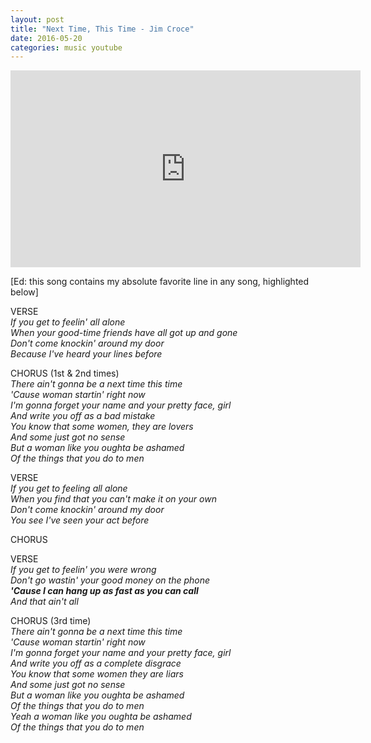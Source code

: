 ```yaml
---
layout: post
title: "Next Time, This Time - Jim Croce"
date: 2016-05-20
categories: music youtube
---
```


<iframe width="560" height="315" src="https://www.youtube.com/embed/l011c9rWT4I" frameborder="0" allow="accelerometer; autoplay; encrypted-media; gyroscope; picture-in-picture" allowfullscreen></iframe>


[Ed: this song contains my absolute favorite line in any song, highlighted below]

VERSE<br />
*If you get to feelin' all alone<br /> When your good-time friends have all got up and gone<br />Don't come knockin' around my door<br />
Because I've heard your lines before*<br />

CHORUS (1st & 2nd times)<br />
*There ain't gonna be a next time this time<br />'Cause woman startin' right now<br />I'm gonna forget your name and your pretty face, girl<br />And write you off as a bad mistake<br />You know that some women, they are lovers<br />And some just got no sense<br />But a woman like you oughta be ashamed<br />
Of the things that you do to men*<br />


VERSE<br/>
*If you get to feeling all alone<br />When you find that you can't make it on your own<br />Don't come knockin' around my door<br />You see I've seen your act before*<br />

CHORUS
<br />

VERSE<br />
*If you get to feelin' you were wrong<br />Don't go wastin' your good money on the phone<br />__'Cause I can hang up as fast as you can call__<br />And that ain't all*

CHORUS (3rd time)<br />
*There ain't gonna be a next time this time<br />'Cause woman startin' right now<br />I'm gonna forget your name and your pretty face, girl<br />And write you off as a complete disgrace*
<br />
*You know that some women they are liars<br />And some just got no sense<br />But a woman like you oughta be ashamed<br />Of the things that you do to men<br />Yeah a woman like you oughta be ashamed<br />
Of the things that you do to men*
